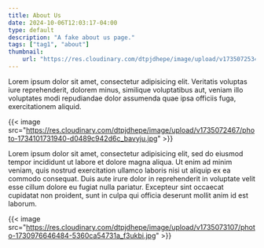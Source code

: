```yaml
---
title: About Us
date: 2024-10-06T12:03:17-04:00
type: default
description: "A fake about us page."
tags: ["tag1", "about"]
thumbnail: 
    url: "https://res.cloudinary.com/dtpjdhepe/image/upload/v1735072534/photo-1733394551632-e4d2e380f621_db8rsy.jpg"
---
```


 Lorem ipsum dolor sit amet, consectetur adipisicing elit. Veritatis voluptas iure reprehenderit, dolorem minus, similique voluptatibus aut, veniam illo voluptates modi repudiandae dolor assumenda quae ipsa officiis fuga, exercitationem aliquid.

 {{< image src="https://res.cloudinary.com/dtpjdhepe/image/upload/v1735072467/photo-1734101731940-d0489c942d6c_bavyju.jpg" >}}

Lorem ipsum dolor sit amet, consectetur adipisicing elit, sed do eiusmod
tempor incididunt ut labore et dolore magna aliqua. Ut enim ad minim veniam,
quis nostrud exercitation ullamco laboris nisi ut aliquip ex ea commodo
consequat. Duis aute irure dolor in reprehenderit in voluptate velit esse
cillum dolore eu fugiat nulla pariatur. Excepteur sint occaecat cupidatat non
proident, sunt in culpa qui officia deserunt mollit anim id est laborum.

{{< image src="https://res.cloudinary.com/dtpjdhepe/image/upload/v1735073107/photo-1730976646484-5360ca54731a_f3ukbi.jpg" >}}
